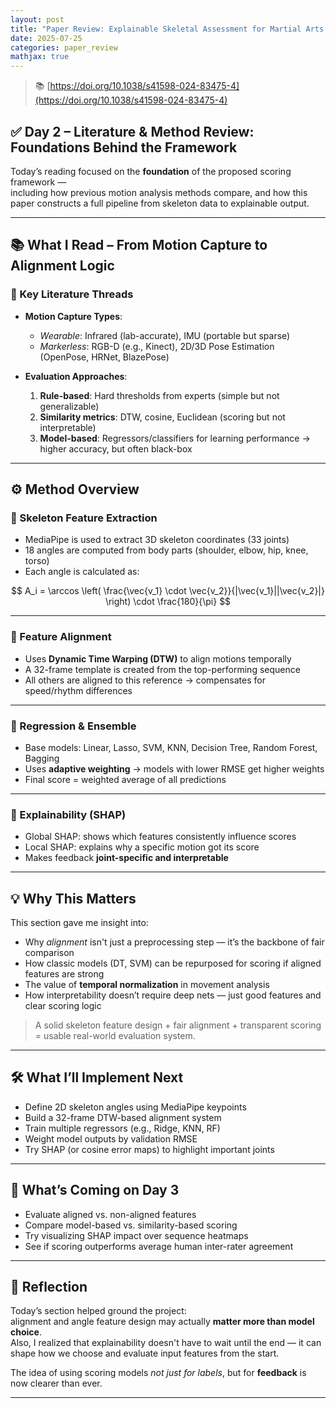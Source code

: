 ```yaml
---
layout: post  
title: "Paper Review: Explainable Skeletal Assessment for Martial Arts – DAY 2"  
date: 2025-07-25  
categories: paper_review  
mathjax: true  
---
```


> 📚 [https://doi.org/10.1038/s41598-024-83475-4](https://doi.org/10.1038/s41598-024-83475-4)

## ✅ Day 2 – Literature & Method Review: Foundations Behind the Framework

Today’s reading focused on the **foundation** of the proposed scoring framework —  
including how previous motion analysis methods compare, and how this paper constructs a full pipeline from skeleton data to explainable output.

---

## 📚 What I Read – From Motion Capture to Alignment Logic

### 📌 Key Literature Threads

- **Motion Capture Types**:
  - *Wearable*: Infrared (lab-accurate), IMU (portable but sparse)
  - *Markerless*: RGB-D (e.g., Kinect), 2D/3D Pose Estimation (OpenPose, HRNet, BlazePose)

- **Evaluation Approaches**:
  1. **Rule-based**: Hard thresholds from experts (simple but not generalizable)  
  2. **Similarity metrics**: DTW, cosine, Euclidean (scoring but not interpretable)  
  3. **Model-based**: Regressors/classifiers for learning performance → higher accuracy, but often black-box

---

## ⚙️ Method Overview

### 🔹 Skeleton Feature Extraction  
- MediaPipe is used to extract 3D skeleton coordinates (33 joints)  
- 18 angles are computed from body parts (shoulder, elbow, hip, knee, torso)  
- Each angle is calculated as:

$$
A_i = \arccos \left( \frac{\vec{v_1} \cdot \vec{v_2}}{|\vec{v_1}||\vec{v_2}|} \right) \cdot \frac{180}{\pi}
$$

---

### 🔹 Feature Alignment  
- Uses **Dynamic Time Warping (DTW)** to align motions temporally  
- A 32-frame template is created from the top-performing sequence  
- All others are aligned to this reference → compensates for speed/rhythm differences

---

### 🔹 Regression & Ensemble  
- Base models: Linear, Lasso, SVM, KNN, Decision Tree, Random Forest, Bagging  
- Uses **adaptive weighting** → models with lower RMSE get higher weights  
- Final score = weighted average of all predictions

---

### 🔹 Explainability (SHAP)  
- Global SHAP: shows which features consistently influence scores  
- Local SHAP: explains why a specific motion got its score  
- Makes feedback **joint-specific and interpretable**

---

## 💡 Why This Matters

This section gave me insight into:

- Why *alignment* isn't just a preprocessing step — it’s the backbone of fair comparison  
- How classic models (DT, SVM) can be repurposed for scoring if aligned features are strong  
- The value of **temporal normalization** in movement analysis  
- How interpretability doesn’t require deep nets — just good features and clear scoring logic

> A solid skeleton feature design + fair alignment + transparent scoring = usable real-world evaluation system.

---

## 🛠️ What I’ll Implement Next

- Define 2D skeleton angles using MediaPipe keypoints  
- Build a 32-frame DTW-based alignment system  
- Train multiple regressors (e.g., Ridge, KNN, RF)  
- Weight model outputs by validation RMSE  
- Try SHAP (or cosine error maps) to highlight important joints

---

## 🔭 What’s Coming on Day 3

- Evaluate aligned vs. non-aligned features  
- Compare model-based vs. similarity-based scoring  
- Try visualizing SHAP impact over sequence heatmaps  
- See if scoring outperforms average human inter-rater agreement

---

## 📝 Reflection

Today’s section helped ground the project:  
alignment and angle feature design may actually **matter more than model choice**.  
Also, I realized that explainability doesn't have to wait until the end — it can shape how we choose and evaluate input features from the start.

The idea of using scoring models *not just for labels*, but for **feedback** is now clearer than ever.

---

